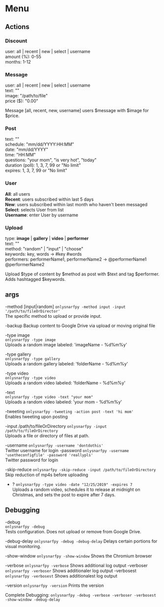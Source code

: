 # Menu

## Actions

### Discount
user: all | recent | new | select | username   
amount (%): 0-55  
months: 1-12  

### Message
user: all | recent | new | select | username  
text: ""  
image: "/path/to/file"  
price ($): "0.00"  

Message [all, recent, new, username] users $message with $image for $price.

### Post
text: ""  
schedule: "mm/dd/YYYY:HH:MM"  
date: "mm/dd/YYYY"  
time: "HH:MM"  
questions: "your mom", "is very hot", "today"  
duration (poll): 1, 3, 7, 99 or "No limit"  
expires: 1, 3, 7, 99 or "No limit"  
  
### User
**All**: all users  
**Recent**: users subscribed within last 5 days  
**New**: users subscribed within last month who haven't been messaged  
**Select**: selects User from list  
**Username**: enter User by username  

### Upload
type: **image** | **gallery** | **video** | **performer**  
text: ""  
method: "random" | "input" | "choose"  
keywords: key, words -> #key #words  
performers: performerName1, performerName2 -> @performerName1 @performerName2  

Upload $type of content by $method as post with $text and tag $performer. Adds hashtagged $keywords.

## args

-method [input|random]
  `onlysnarfpy -method input -input '/path/to/fileOrDirector'`  
The specific method to upload or provide input.

-backup
Backup content to Google Drive via upload or moving original file

-type image  
  `onlysnarfpy -type image`  
Uploads a random image labeled: 'imageName - %d%m%y'  

-type gallery  
  `onlysnarfpy -type gallery`  
Uploads a random gallery labeled: 'folderName - %d%m%y'  

-type video  
  `onlysnarfpy -type video`  
Uploads a random video labeled: 'folderName - %d%m%y'  

-text  
  `onlysnarfpy -type video -text "your mom"`  
Uploads a random video labeled: 'your mom - %d%m%y'  

-tweeting
  `onlysnarfpy -tweeting -action post -text 'hi mom'`  
Enables tweeting upon posting

-input /path/to/fileOrDirectory
  `onlysnarfpy -input /path/to/fileOrDirectory`  
Uploads a file or directory of files at path.  

-username
  `onlysnarfpy -username 'dontdothis'`  
Twitter username for login
-password
  `onlysnarfpy -username 'usetheconfigfile' -password 'reallypls'`  
Twitter password for login

-skip-reduce
  `onlysnarfpy -skip-reduce -input /path/to/fileOrDirectory`  
Skip reduction of mp4s before uploading

- ?
  `onlysnarfpy -type video -date "12/25/2019" -expires 7`  
Uploads a random video, schedules it to release at midnight on Christmas, and sets the post to expire after 7 days.  

## Debugging

-debug  
  `onlysnarfpy -debug`  
Tests configuration. Does not upload or remove from Google Drive.

-debug-delay
  `onlysnarfpy -debug -debug-delay`
Delays certain portions for visual monitoring.

-show-window
  `onlysnarfpy -show-window`
Shows the Chromium browser

-verbose
  `onlysnarfpy -verbose`
Shows additional log output
-verboser
  `onlysnarfpy -verboser`
Shows additionaler log output
-verbosest
  `onlysnarfpy -verbosest`
Shows additionalest log output

-version
  `onlysnarfpy -version`
Prints the version

Complete Debugging:
  `onlysnarfpy -debug -verbose -verboser -verbosest -show-window -debug-delay`
